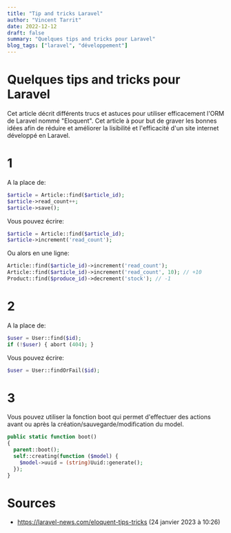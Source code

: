 ```yaml
---
title: "Tip and tricks Laravel"
author: "Vincent Tarrit"
date: 2022-12-12
draft: false
summary: "Quelques tips and tricks pour Laravel"
blog_tags: ["laravel", "développement"]
---
```


# Quelques tips and tricks pour Laravel

Cet article décrit différents trucs et astuces pour utiliser efficacement l'ORM de Laravel nommé "Eloquent". Cet article à pour but de graver les bonnes idées afin de réduire et améliorer la lisibilité et l'efficacité d'un site internet développé en Laravel.

# 1

A la place de:

```php
$article = Article::find($article_id);
$article->read_count++;
$article->save();
```

Vous pouvez écrire:

```php
$article = Article::find($article_id);
$article->increment('read_count');
```

Ou alors en une ligne:

```php
Article::find($article_id)->increment('read_count');
Article::find($article_id)->increment('read_count', 10); // +10
Product::find($produce_id)->decrement('stock'); // -1
```

# 2

A la place de:

```php
$user = User::find($id);
if (!$user) { abort (404); }
```

Vous pouvez écrire:

```php
$user = User::findOrFail($id);
```

# 3

Vous pouvez utiliser la fonction boot qui permet d'effectuer des actions avant ou après la création/sauvegarde/modification du model.

```php
public static function boot()
{
  parent::boot();
  self::creating(function ($model) {
    $model->uuid = (string)Uuid::generate();
  });
}

```

# Sources

- https://laravel-news.com/eloquent-tips-tricks (24 janvier 2023 à 10:26)
